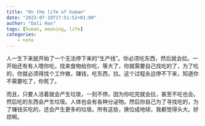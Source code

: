 ```yaml
---
title: "On the life of human"
date: "2023-07-19T17:51:52+01:00"
author: "Dali Han"
tags: [human, meaning, life]
categories:
    - note
---
```


人一生下来就开始了一个无法停下来的“生产线”。你必须吃东西，然后就会拉。一开始还有有人喂你吃，找来食物给你吃，等大了，你就需要自己找吃的了，为了吃的，你就必须得找个工作做，赚钱，吃东西，拉。这个过程永远停不下来，知道你不需要吃了，你死了。

而且，只要人活着就会产生垃圾，一刻不停。因为你吃完就会拉，甚至不吃也会。然后吃的东西会产生垃圾。人体也会有各种分泌物。然后你自己为了寻找吃的，为了赚钱买吃的，还会产生更多的垃圾。所有这些，换位成地球，我都觉得头大。好烦啊。